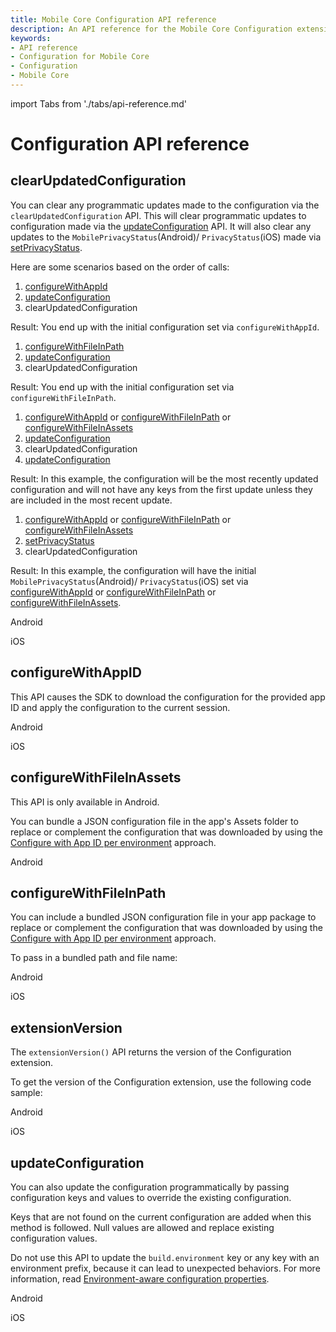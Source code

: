 ```yaml
---
title: Mobile Core Configuration API reference
description: An API reference for the Mobile Core Configuration extension.
keywords:
- API reference
- Configuration for Mobile Core
- Configuration
- Mobile Core
---
```


import Tabs from './tabs/api-reference.md'

# Configuration API reference

## clearUpdatedConfiguration

You can clear any programmatic updates made to the configuration via the `clearUpdatedConfiguration` API. This will clear programmatic updates to configuration made via the [updateConfiguration](#updateconfiguration) API. It will also clear any updates to the `MobilePrivacyStatus`(Android)/ `PrivacyStatus`(iOS)  made via [setPrivacyStatus](../../../../resources/privacy-and-gdpr.md/#setprivacystatus).

Here are some scenarios based on the order of calls:

1. [configureWithAppId](#configurewithappid)
2. [updateConfiguration](#updateConfiguration)
3. clearUpdatedConfiguration

Result: You end up with the initial configuration set via `configureWithAppId`.

1. [configureWithFileInPath](#configurewithfileinpath)
2. [updateConfiguration](#updateConfiguration)
3. clearUpdatedConfiguration

Result: You end up with the initial configuration set via `configureWithFileInPath`.

1. [configureWithAppId](#configurewithappid) or [configureWithFileInPath](#configurewithfileinpath) or [configureWithFileInAssets](#configurewithfileinassets)
2. [updateConfiguration](#updateConfiguration)
3. clearUpdatedConfiguration
4. [updateConfiguration](#updateConfiguration)

Result: In this example, the configuration will be the most recently updated configuration and will not have any keys from the first update unless they are included in the most recent update.

1. [configureWithAppId](#configurewithappid) or [configureWithFileInPath](#configurewithfileinpath) or [configureWithFileInAssets](#configurewithfileinassets)
2. [setPrivacyStatus](../../../../resources/privacy-and-gdpr.md/#setprivacystatus)
3. clearUpdatedConfiguration

Result: In this example, the configuration will have the initial `MobilePrivacyStatus`(Android)/ `PrivacyStatus`(iOS) set via [configureWithAppId](#configurewithappid) or [configureWithFileInPath](#configurewithfileinpath) or [configureWithFileInAssets](#configurewithfileinassets).

<TabsBlock orientation="horizontal" slots="heading, content" repeat="2"/>

Android

<Tabs query="platform=android&api=clear-updated-configuration"/>

iOS

<Tabs query="platform=ios&api=clear-updated-configuration"/>

## configureWithAppID

This API causes the SDK to download the configuration for the provided app ID and apply the configuration to the current session.

<TabsBlock orientation="horizontal" slots="heading, content" repeat="2"/>

Android

<Tabs query="platform=android&api=configure-with-app-id"/>

iOS

<Tabs query="platform=ios&api=configure-with-app-id"/>

## configureWithFileInAssets

<InlineAlert variant="info" slots="text"/>

This API is only available in Android.

You can bundle a JSON configuration file in the app's Assets folder to replace or complement the configuration that was downloaded by using the [Configure with App ID per environment](../index.md#configure-with-app-id-per-environment) approach.

<TabsBlock orientation="horizontal" slots="heading, content" repeat="1"/>

Android

<Tabs query="platform=android&api=configure-with-file-in-assets"/>

## configureWithFileInPath

You can include a bundled JSON configuration file in your app package to replace or complement the configuration that was downloaded by using the [Configure with App ID per environment](./index.md#configure-with-app-id-per-environment) approach.

To pass in a bundled path and file name:

<TabsBlock orientation="horizontal" slots="heading, content" repeat="2"/>

Android

<Tabs query="platform=android&api=configure-with-file-in-path"/>

iOS

<Tabs query="platform=ios&api=configure-with-file-in-path"/>

## extensionVersion

The `extensionVersion()` API returns the version of the Configuration extension.

To get the version of the Configuration extension, use the following code sample:

<TabsBlock orientation="horizontal" slots="heading, content" repeat="2"/>

Android

<Tabs query="platform=android&api=extension-version"/>

iOS

<Tabs query="platform=ios&api=extension-version"/>

<!--- React Native

<Tabs query="platform=react-native&api=extension-version"/>

Flutter

<Tabs query="platform=flutter&api=extension-version"/> --->

## updateConfiguration

You can also update the configuration programmatically by passing configuration keys and values to override the existing configuration.

<InlineAlert variant="info" slots="text"/>

Keys that are not found on the current configuration are added when this method is followed. Null values are allowed and replace existing configuration values.

<InlineAlert variant="warning" slots="text"/>

Do not use this API to update the `build.environment` key or any key with an environment prefix, because it can lead to unexpected behaviors. For more information, read [Environment-aware configuration properties](./index.md#environment-aware-configuration-properties).

<TabsBlock orientation="horizontal" slots="heading, content" repeat="2"/>

Android

<Tabs query="platform=android&api=update-configuration"/>

iOS

<Tabs query="platform=ios&api=update-configuration"/>

<!--- React Native

<Tabs query="platform=react-native&api=update-configuration"/>

Flutter

<Tabs query="platform=flutter&api=update-configuration"/> --->
